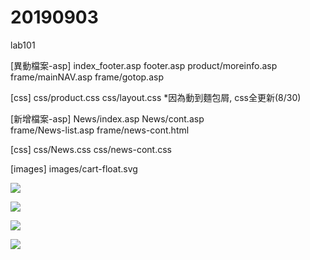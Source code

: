 # 20190903

lab101

\[異動檔案-asp\] index\_footer.asp footer.asp product/moreinfo.asp frame/mainNAV.asp frame/gotop.asp

\[css\] css/product.css css/layout.css \*因為動到麵包屑, css全更新\(8/30\)

\[新增檔案-asp\] News/index.asp News/cont.asp  
frame/News-list.asp frame/news-cont.html

\[css\] css/News.css css/news-cont.css

\[images\] images/cart-float.svg

![](../.gitbook/assets/12235.jpg)

![](../.gitbook/assets/12237.jpg)

![](../.gitbook/assets/12238.jpg)

![](../.gitbook/assets/12236.jpg)





